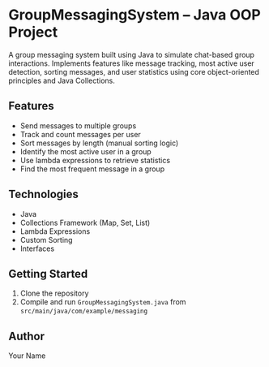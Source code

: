 # GroupMessagingSystem – Java OOP Project

A group messaging system built using Java to simulate chat-based group interactions. Implements features like message tracking, most active user detection, sorting messages, and user statistics using core object-oriented principles and Java Collections.

## Features
- Send messages to multiple groups
- Track and count messages per user
- Sort messages by length (manual sorting logic)
- Identify the most active user in a group
- Use lambda expressions to retrieve statistics
- Find the most frequent message in a group

## Technologies
- Java
- Collections Framework (Map, Set, List)
- Lambda Expressions
- Custom Sorting
- Interfaces

## Getting Started
1. Clone the repository
2. Compile and run `GroupMessagingSystem.java` from `src/main/java/com/example/messaging`

## Author
Your Name
